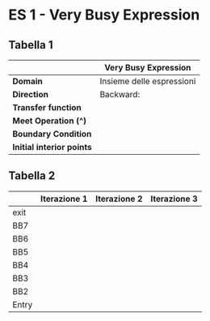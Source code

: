 # ES 1 - Very Busy Expression

## Tabella 1

|                         | Very Busy Expression                                |
|-------------------------|-----------------------------------------------------|
| **Domain** | Insieme delle espressioni                                        |
| **Direction** | Backward:                                                     |
| **Transfer function** |                                                       |
| **Meet Operation (^)** |                                                      |
| **Boundary Condition** |                                                      |
| **Initial interior points** |                                                 |

## Tabella 2

|           | Iterazione 1 | Iterazione 2 | Iterazione 3 |
|-----------|--------------|--------------|--------------|
| exit      |              |              |              |
| BB7       |              |              |              |
| BB6       |              |              |              |
| BB5       |              |              |              |
| BB4       |              |              |              |
| BB3       |              |              |              |
| BB2       |              |              |              |
| Entry     |              |              |              |

